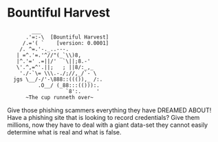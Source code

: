 # Bountiful Harvest

~~~
        ___
      .'=:-\  [Bountiful Harvest]
     /.='( `    [version: 0.0001]
    /. ^=.'-._..---.
   | =^.'=.'^//"(_`\\)8,
   |^.'=' .=||/'  `\||;8.-'
   \'.^,=^'.||;   ; ||8/:_,_
    './-`\= \\\.-./;//,_/`- \
  jgs \__/-/'-\888::((()),_ /:.
          .O__/ (_88:::(())):.
                   `8':.     '
      ~The cup runneth over~
~~~

Give those phishing scammers everything they have DREAMED ABOUT! 
Have a phishing site that is looking to record credentials? Give them millions, now they have to deal with a giant data-set they cannot easily determine what is real and what is false.
  

